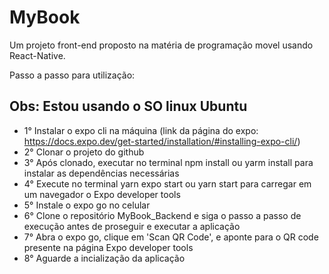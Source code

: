 # MyBook
Um projeto front-end proposto na matéria de programação movel usando React-Native.

Passo a passo para utilização:

Obs: Estou usando o SO linux Ubuntu
---

- 1° Instalar o expo cli na máquina (link da página do expo: <https://docs.expo.dev/get-started/installation/#installing-expo-cli/>)
- 2° Clonar o projeto do github
- 3° Após clonado, executar no terminal npm install ou yarm install para instalar as dependências necessárias
- 4° Execute no terminal yarn expo start ou yarn start para carregar em um navegador o Expo developer tools
- 5° Instale o expo go no celular
- 6° Clone o repositório MyBook_Backend e siga o passo a passo de execução antes de proseguir e executar a aplicação
- 7° Abra o expo go, clique em 'Scan QR Code', e aponte para o QR code presente na página Expo developer tools
- 8° Aguarde a incialização da aplicação
